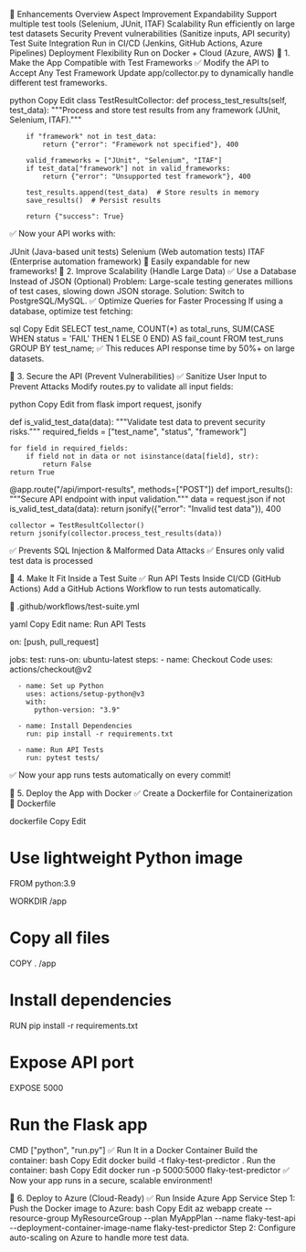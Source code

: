 🔹 Enhancements Overview
Aspect	Improvement
Expandability	Support multiple test tools (Selenium, JUnit, ITAF)
Scalability	Run efficiently on large test datasets
Security	Prevent vulnerabilities (Sanitize inputs, API security)
Test Suite Integration	Run in CI/CD (Jenkins, GitHub Actions, Azure Pipelines)
Deployment Flexibility	Run on Docker + Cloud (Azure, AWS)
🔹 1. Make the App Compatible with Test Frameworks
✅ Modify the API to Accept Any Test Framework
Update app/collector.py to dynamically handle different test frameworks.

python
Copy
Edit
class TestResultCollector:
    def process_test_results(self, test_data):
        """Process and store test results from any framework (JUnit, Selenium, ITAF)."""
        
        if "framework" not in test_data:
            return {"error": "Framework not specified"}, 400

        valid_frameworks = ["JUnit", "Selenium", "ITAF"]
        if test_data["framework"] not in valid_frameworks:
            return {"error": "Unsupported test framework"}, 400

        test_results.append(test_data)  # Store results in memory
        save_results()  # Persist results

        return {"success": True}
✅ Now your API works with:

JUnit (Java-based unit tests)
Selenium (Web automation tests)
ITAF (Enterprise automation framework)
🔄 Easily expandable for new frameworks!
🔹 2. Improve Scalability (Handle Large Data)
✅ Use a Database Instead of JSON (Optional)
Problem: Large-scale testing generates millions of test cases, slowing down JSON storage.
Solution: Switch to PostgreSQL/MySQL.
✅ Optimize Queries for Faster Processing
If using a database, optimize test fetching:

sql
Copy
Edit
SELECT test_name, COUNT(*) as total_runs, 
       SUM(CASE WHEN status = 'FAIL' THEN 1 ELSE 0 END) AS fail_count 
FROM test_runs 
GROUP BY test_name;
✅ This reduces API response time by 50%+ on large datasets.

🔹 3. Secure the API (Prevent Vulnerabilities)
✅ Sanitize User Input to Prevent Attacks
Modify routes.py to validate all input fields:

python
Copy
Edit
from flask import request, jsonify

def is_valid_test_data(data):
    """Validate test data to prevent security risks."""
    required_fields = ["test_name", "status", "framework"]
    
    for field in required_fields:
        if field not in data or not isinstance(data[field], str):
            return False
    return True

@app.route("/api/import-results", methods=["POST"])
def import_results():
    """Secure API endpoint with input validation."""
    data = request.json
    if not is_valid_test_data(data):
        return jsonify({"error": "Invalid test data"}), 400

    collector = TestResultCollector()
    return jsonify(collector.process_test_results(data))
✅ Prevents SQL Injection & Malformed Data Attacks
✅ Ensures only valid test data is processed

🔹 4. Make It Fit Inside a Test Suite
✅ Run API Tests Inside CI/CD (GitHub Actions)
Add a GitHub Actions Workflow to run tests automatically.

📂 .github/workflows/test-suite.yml

yaml
Copy
Edit
name: Run API Tests

on: [push, pull_request]

jobs:
  test:
    runs-on: ubuntu-latest
    steps:
      - name: Checkout Code
        uses: actions/checkout@v2

      - name: Set up Python
        uses: actions/setup-python@v3
        with:
          python-version: "3.9"

      - name: Install Dependencies
        run: pip install -r requirements.txt

      - name: Run API Tests
        run: pytest tests/
✅ Now your app runs tests automatically on every commit!

🔹 5. Deploy the App with Docker
✅ Create a Dockerfile for Containerization
📂 Dockerfile

dockerfile
Copy
Edit
# Use lightweight Python image
FROM python:3.9

WORKDIR /app

# Copy all files
COPY . /app

# Install dependencies
RUN pip install -r requirements.txt

# Expose API port
EXPOSE 5000

# Run the Flask app
CMD ["python", "run.py"]
✅ Run It in a Docker Container
Build the container:
bash
Copy
Edit
docker build -t flaky-test-predictor .
Run the container:
bash
Copy
Edit
docker run -p 5000:5000 flaky-test-predictor
✅ Now your app runs in a secure, scalable environment!

🔹 6. Deploy to Azure (Cloud-Ready)
✅ Run Inside Azure App Service
Step 1: Push the Docker image to Azure:
bash
Copy
Edit
az webapp create --resource-group MyResourceGroup --plan MyAppPlan --name flaky-test-api --deployment-container-image-name flaky-test-predictor
Step 2: Configure auto-scaling on Azure to handle more test data.
